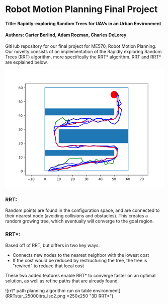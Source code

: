 # Robot Motion Planning Final Project

#### Title: Rapidly-exploring Random Trees for UAVs in an Urban Environment

#### Authors: Carter Berlind, Adam Rozman, Charles DeLorey


GitHub repository for our final project for ME570, Robot Motion Planning. Our novelty consists of an implementation of the Rapidly exploring Random Trees (RRT) algorithm, more specifically the RRT* algorithm. RRT and RRT* are explained below. 


![rrt path planning algorithm run on simple 3-obstacle environment](rrt_baseline_functionality.png "RRT")


### RRT:
Random points are found in the configuration space, and are connected to their nearest node (avoiding collisions and obstacles). This creates a random growing tree, which eventually will converge to the goal region.


### RRT*:

Based off of RRT, but differs in two key ways.
  
- Connects new nodes to the nearest neighbor with the lowest cost
- If the cost would be reduced by restructuring the tree, the tree is "rewired" to reduce that local cost

These two added features enable RRT* to converge faster on an optimal solution, as well as refine paths that are already found.

![rrt* path planning algorithm run on table environment](RRTstar_25000itrs_Iso2.png =250x250 "3D RRT*")
